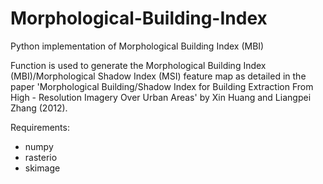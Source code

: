 # Morphological-Building-Index
Python implementation of Morphological Building Index (MBI)

Function is used to generate the Morphological Building Index (MBI)/Morphological Shadow Index (MSI) feature map as 
detailed in the paper 'Morphological Building/Shadow Index for Building Extraction From High - Resolution Imagery Over Urban Areas' 
by Xin Huang and Liangpei Zhang (2012).

Requirements:
- numpy
- rasterio
- skimage
